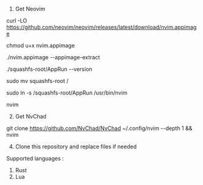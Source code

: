 1. Get Neovim

curl -LO https://github.com/neovim/neovim/releases/latest/download/nvim.appimage

chmod u+x nvim.appimage

./nvim.appimage --appimage-extract

./squashfs-root/AppRun --version


sudo mv squashfs-root /

sudo ln -s /squashfs-root/AppRun /usr/bin/nvim

nvim

2. Get NvChad

git clone https://github.com/NvChad/NvChad ~/.config/nvim --depth 1 && nvim

4. Clone this repository and replace files if needed


Supported languages :
1. Rust
2. Lua

